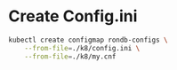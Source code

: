 # Create Config.ini

```bash
kubectl create configmap rondb-configs \
    --from-file=./k8/config.ini \
    --from-file=./k8/my.cnf
```
